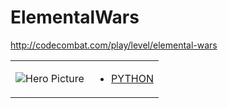 # ElementalWars 

http://codecombat.com/play/level/elemental-wars
<table>
<tr>
<td>

![Hero Picture](hero.png?raw=true "Hero Picture")

</td>
<td>
<ul>
<li>

[PYTHON](ElementalWars.py)

</li>
</td>
</tr>
<table>